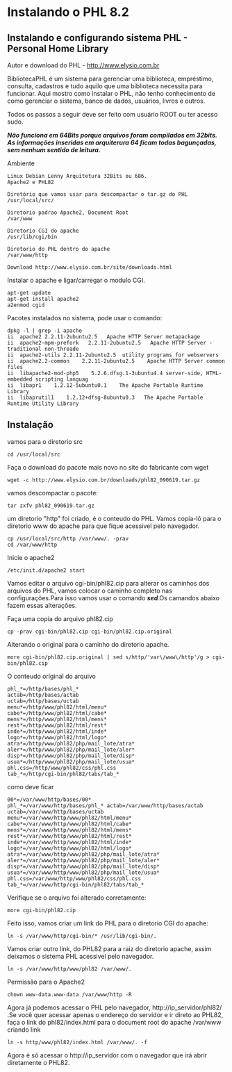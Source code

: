 # Instalando o PHL 8.2
## Instalando e configurando sistema PHL - Personal Home Library

Autor e download do PHL - http://www.elysio.com.br

BibliotecaPHL é um sistema para gerenciar uma biblioteca, empréstimo, consulta, cadastros e tudo aquilo que uma biblioteca necessita para funcionar. Aqui mostro como instalar o PHL, não tenho conhecimento de como gerenciar o sistema, banco de dados, usuários, livros e outros.

Todos os passos a seguir deve ser feito com usuário ROOT ou ter acesso sudo.

***Não funciona em 64Bits porque arquivos foram compilados em 32bits.
As informações inseridas em arquiterura 64 ficam todas bagunçadas,
sem nenhum sentido de leitura.***

Ambiente
```
Linux Debian Lenny Arquitetura 32Bits ou 686.
Apache2 e PHL82

Diretório que vamos usar para descompactar o tar.gz do PHL
/usr/local/src/

Diretorio padrao Apache2, Document Root  
/var/www

Diretorio CGI do apache
/usr/lib/cgi/bin

Diretorio do PHL dentro do apache
/var/www/http

Download http://www.elysio.com.br/site/downloads.html
```

Instalar o apache e ligar/carregar o modulo CGI.
```
apt-get update
apt-get install apache2
a2enmod cgid
```

Pacotes instalados no sistema, pode usar o comando:
```
dpkg -l | grep -i apache
ii  apache2 2.2.11-2ubuntu2.5   Apache HTTP Server metapackage
ii  apache2-mpm-prefork   2.2.11-2ubuntu2.5   Apache HTTP Server - traditional non-threade
ii  apache2-utils 2.2.11-2ubuntu2.5  utility programs for webservers
ii  apache2.2-common    2.2.11-2ubuntu2.5    Apache HTTP Server common files
ii  libapache2-mod-php5    5.2.6.dfsg.1-3ubuntu4.4 server-side, HTML-embedded scripting languag
ii  libapr1    1.2.12-5ubuntu0.1    The Apache Portable Runtime Library
ii  libaprutil1    1.2.12+dfsg-8ubuntu0.3   The Apache Portable Runtime Utility Library
```

## Instalação
vamos para o diretorio src
```
cd /usr/local/src
```

Faça o download do pacote mais novo no site do fabricante com wget
```
wget -c http://www.elysio.com.br/downloads/phl82_090619.tar.gz
```

vamos descompactar o pacote:
```
tar zxfv phl82_090619.tar.gz
```

um diretorio "http" foi criado, é o conteudo do PHL. Vamos copia-lô  para o diretorio www do apache para que fique acessivel pelo navegador.
```
cp /usr/local/src/http /var/www/. -prav
cd /var/www/http
```

Inicie o apache2
```
/etc/init.d/apache2 start
```

Vamos editar o arquivo cgi-bin/phl82.cip para alterar os caminhos dos arquivos do PHL, vamos colocar o caminho completo nas configurações.Para isso vamos usar o comando ***sed***.Os camandos abaixo fazem essas  alterações.

Faça uma copia do arquivo phl82.cip
```
cp -prav cgi-bin/phl82.cip cgi-bin/phl82.cip.original
```

Alterando o original para o caminho do diretorio apache.
```
more cgi-bin/phl82.cip.original | sed s/http/'var\/www\/http'/g > cgi-bin/phl82.cip
```

O conteudo original do arquivo
```
phl_*=/http/bases/phl_*
actab=/http/bases/actab
uctab=/http/bases/uctab
menu*=/http/www/phl82/html/menu*
cabe*=/http/www/phl82/html/cabe*
mens*=/http/www/phl82/html/mens*
rest*=/http/www/phl82/html/rest*
inde*=/http/www/phl82/html/inde*
logo*=/http/www/phl82/html/logo*
atra*=/http/www/phl82/php/mail_lote/atra*
aler*=/http/www/phl82/php/mail_lote/aler*
disp*=/http/www/phl82/php/mail_lote/disp*
usua*=/http/www/phl82/php/mail_lote/usua*
phl.css=/http/www/phl82/css/phl.css
tab_*=/http/cgi-bin/phl82/tabs/tab_*
```

como deve ficar
```
00*=/var/www/http/bases/00*
phl_*=/var/www/http/bases/phl_* actab=/var/www/http/bases/actab
uctab=/var/www/http/bases/uctab
menu*=/var/www/http/www/phl82/html/menu*
cabe*=/var/www/http/www/phl82/html/cabe*
mens*=/var/www/http/www/phl82/html/mens*
rest*=/var/www/http/www/phl82/html/rest*
inde*=/var/www/http/www/phl82/html/inde*
logo*=/var/www/http/www/phl82/html/logo*
atra*=/var/www/http/www/phl82/php/mail_lote/atra*
aler*=/var/www/http/www/phl82/php/mail_lote/aler*
disp*=/var/www/http/www/phl82/php/mail_lote/disp*
usua*=/var/www/http/www/phl82/php/mail_lote/usua*
phl.css=/var/www/http/www/phl82/css/phl.css
tab_*=/var/www/http/cgi-bin/phl82/tabs/tab_*
```

Verifique se o arquivo foi alterado corretamente:
```
more cgi-bin/phl82.cip
```

Feito isso, vamos criar um link do PHL para o diretorio CGI do apache:
```
ln -s /var/www/http/cgi-bin/* /usr/lib/cgi-bin/.
```

Vamos criar outro link, do PHL82 para a raiz do diretorio apache, assim deixamos o sistema PHL acessivel pelo navegador.
```
ln -s /var/www/http/www/phl82 /var/www/.
```

Permissão para o Apache2
```
chown www-data.www-data /var/www/http -R
```

Agora já podemos acessar o PHL pelo navegador, http://ip_servidor/phl82/ .Se você quer acessar apenas o endereço do  servidor e ir direto ao PHL82, faça o link do phl82/index.html para o  document root do apache /var/www  criando link
```
ln -s http/www/phl82/index.html /var/www/. -f
```

Agora é só acessar o http://ip_servidor com o navegador que irá abrir diretamente o PHL82.
